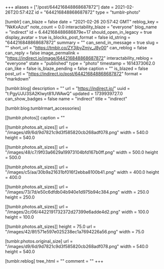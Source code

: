 +++
aliases = ["/post/644216848868687872"]
date = 2021-02-26T20:57:42Z
id = "644216848868687872"
type = "tumblr-photo"

[tumblr]
can_blaze = false
date = "2021-02-26 20:57:42 GMT"
reblog_key = "NkKxAzut"
note_count = 0.0
interactability_blaze = "everyone"
blog_name = "indirect"
id = 6.442168488686879e+17
should_open_in_legacy = true
display_avatar = true
is_blocks_post_format = false
id_string = "644216848868687872"
summary = ""
can_send_in_message = true
slug = ""
short_url = "https://tmblr.co/ZY3jbyZmjy_J8y00"
can_reblog = false
can_reply = false
image_permalink = "https://indirect.io/image/644216848868687872"
interactability_reblog = "everyone"
state = "published"
type = "photo"
timestamp = 1614373062.0
can_like = false
is_blaze_pending = false
caption = ""
is_blazed = false
post_url = "https://indirect.io/post/644216848868687872"
format = "markdown"

[tumblr.blog]
description = ""
url = "https://indirect.io/"
uuid = "t:PgyUJU3SA2Klwyt81UWAwQ"
updated = 1739939727.0
can_show_badges = false
name = "indirect"
title = "indirect"

[tumblr.blog.tumblrmart_accessories]

[[tumblr.photos]]
caption = ""

[[tumblr.photos.alt_sizes]]
url = "/images/d9/6d/9d7821c9d3f585820cb268adf078.png"
width = 540.0
height = 540.0

[[tumblr.photos.alt_sizes]]
url = "/images/48/c7/9f03a6629a19973104bfd167b0ff.png"
width = 500.0
height = 500.0

[[tumblr.photos.alt_sizes]]
url = "/images/c5/aa/30b9a21631bf016f2ebba8100b41.png"
width = 400.0
height = 400.0

[[tumblr.photos.alt_sizes]]
url = "/images/73/7d/e50c6dfdb04b940e1d975b94c384.png"
width = 250.0
height = 250.0

[[tumblr.photos.alt_sizes]]
url = "/images/2c/06/4422191732372d27399e6adde4d2.png"
width = 100.0
height = 100.0

[[tumblr.photos.alt_sizes]]
height = 75.0
url = "/images/42/8f/571e597e025238ec1a7694226a56.png"
width = 75.0

[tumblr.photos.original_size]
url = "/images/d9/6d/9d7821c9d3f585820cb268adf078.png"
width = 540.0
height = 540.0

[tumblr.reblog]
tree_html = ""
comment = ""
+++
